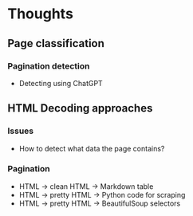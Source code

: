 # Thoughts

## Page classification

### Pagination detection

- Detecting using ChatGPT


## HTML Decoding approaches

### Issues

- How to detect what data the page contains?

### Pagination

- HTML -> clean HTML -> Markdown table
- HTML -> pretty HTML -> Python code for scraping
- HTML -> pretty HTML -> BeautifulSoup selectors
